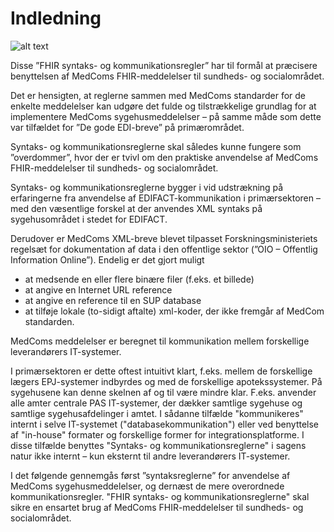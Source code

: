 # Indledning

![alt text](https://medcomdk.github.io/MedCom-FHIR-Communication/fhir-logo.png "HL7 FHIR")

Disse ”FHIR syntaks- og kommunikationsregler” har til formål at præcisere benyttelsen af MedComs FHIR-meddelelser til sundheds- og socialområdet.

Det er hensigten, at reglerne sammen med MedComs standarder for de enkelte meddelelser kan udgøre det fulde og tilstrækkelige grundlag for at implementere MedComs sygehusmeddelelser – på samme måde som dette var tilfældet for ”De gode EDI-breve” på primærområdet.

Syntaks- og kommunikationsreglerne skal således kunne fungere som ”overdommer”, hvor der er tvivl om den praktiske anvendelse af MedComs FHIR-meddelelser til sundheds- og socialområdet.

Syntaks- og kommunikationsreglerne bygger i vid udstrækning på erfaringerne fra anvendelse af EDIFACT-kommunikation i primærsektoren – med den væsentlige forskel at der anvendes XML syntaks på sygehusområdet i stedet for EDIFACT.

Derudover er MedComs XML-breve blevet tilpasset Forskningsministeriets regelsæt for dokumentation af data i den offentlige sektor (”OIO – Offentlig Information Online”).
Endelig er det gjort muligt

- at medsende en eller flere binære filer (f.eks. et billede)
- at angive en Internet URL reference
- at angive en reference til en SUP database
- at tilføje lokale (to-sidigt aftalte) xml-koder, der ikke fremgår af MedCom standarden.

MedComs meddelelser er beregnet til kommunikation mellem forskellige leverandørers IT-systemer.

I primærsektoren er dette oftest intuitivt klart, f.eks. mellem de forskellige lægers EPJ-systemer indbyrdes og med de forskellige apotekssystemer.
På sygehusene kan denne skelnen af og til være mindre klar. F.eks. anvender alle amter centrale PAS IT-systemer, der dækker samtlige sygehuse og samtlige sygehusafdelinger i amtet. I sådanne tilfælde "kommunikeres" internt i selve IT-systemet ("databasekommunikation") eller ved benyttelse af "in-house" formater og forskellige former for integrationsplatforme. I disse tilfælde benyttes "Syntaks- og kommunikationsreglerne" i sagens natur ikke internt – kun eksternt til andre leverandørers IT-systemer.

I det følgende gennemgås først ”syntaksreglerne” for anvendelse af MedComs sygehusmeddelelser, og dernæst de mere overordnede kommunikationsregler.
"FHIR syntaks- og kommunikationsreglerne" skal sikre en ensartet brug af MedComs FHIR-meddelelser til sundheds- og socialområdet.
